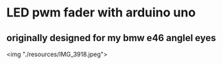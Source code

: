 # LED pwm fader with arduino uno

## originally designed for my bmw e46 anglel eyes

<img "./resources/IMG_3918.jpeg">
